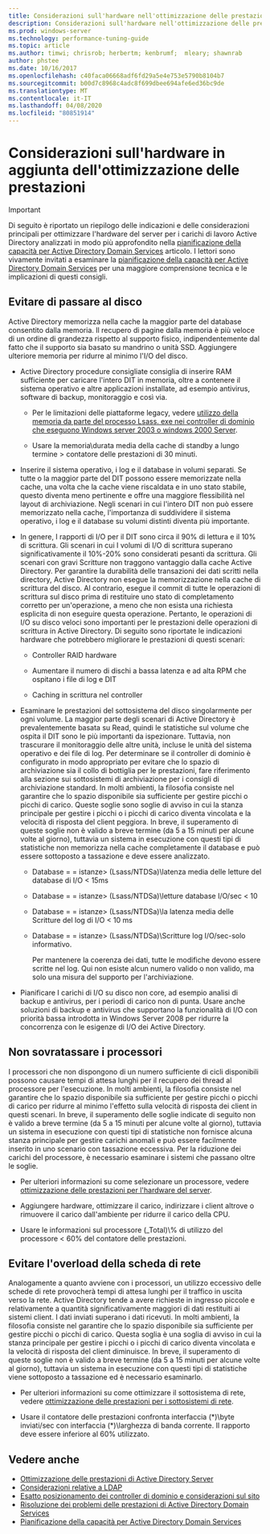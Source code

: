 ```yaml
---
title: Considerazioni sull'hardware nell'ottimizzazione delle prestazioni di Active Directory
description: Considerazioni sull'hardware nell'ottimizzazione delle prestazioni di Active Directory
ms.prod: windows-server
ms.technology: performance-tuning-guide
ms.topic: article
ms.author: timwi; chrisrob; herbertm; kenbrumf;  mleary; shawnrab
author: phstee
ms.date: 10/16/2017
ms.openlocfilehash: c40faca06668adf6fd29a5e4e753e5790b8104b7
ms.sourcegitcommit: b00d7c8968c4adc8f699dbee694afe6ed36bc9de
ms.translationtype: MT
ms.contentlocale: it-IT
ms.lasthandoff: 04/08/2020
ms.locfileid: "80851914"
---
```

# <a name="hardware-considerations-in-adds-performance-tuning"></a>Considerazioni sull'hardware in aggiunta dell'ottimizzazione delle prestazioni 

>[!Important]
> Di seguito è riportato un riepilogo delle indicazioni e delle considerazioni principali per ottimizzare l'hardware del server per i carichi di lavoro Active Directory analizzati in modo più approfondito nella [pianificazione della capacità per Active Directory Domain Services](https://go.microsoft.com/fwlink/?LinkId=324566) articolo. I lettori sono vivamente invitati a esaminare la [pianificazione della capacità per Active Directory Domain Services](https://go.microsoft.com/fwlink/?LinkId=324566) per una maggiore comprensione tecnica e le implicazioni di questi consigli.

## <a name="avoid-going-to-disk"></a>Evitare di passare al disco

Active Directory memorizza nella cache la maggior parte del database consentito dalla memoria. Il recupero di pagine dalla memoria è più veloce di un ordine di grandezza rispetto al supporto fisico, indipendentemente dal fatto che il supporto sia basato su mandrino o unità SSD. Aggiungere ulteriore memoria per ridurre al minimo l'I/O del disco.

-   Active Directory procedure consigliate consiglia di inserire RAM sufficiente per caricare l'intero DIT in memoria, oltre a contenere il sistema operativo e altre applicazioni installate, ad esempio antivirus, software di backup, monitoraggio e così via.

    -   Per le limitazioni delle piattaforme legacy, vedere [utilizzo della memoria da parte del processo Lsass. exe nei controller di dominio che eseguono Windows server 2003 o windows 2000 Server](https://support.microsoft.com/kb/308356).

    -   Usare la memoria\\durata media della cache di standby a lungo termine &gt; contatore delle prestazioni di 30 minuti.

-   Inserire il sistema operativo, i log e il database in volumi separati. Se tutte o la maggior parte del DIT possono essere memorizzate nella cache, una volta che la cache viene riscaldata e in uno stato stabile, questo diventa meno pertinente e offre una maggiore flessibilità nel layout di archiviazione. Negli scenari in cui l'intero DIT non può essere memorizzato nella cache, l'importanza di suddividere il sistema operativo, i log e il database su volumi distinti diventa più importante.

-   In genere, I rapporti di I/O per il DIT sono circa il 90% di lettura e il 10% di scrittura. Gli scenari in cui I volumi di I/O di scrittura superano significativamente il 10%-20% sono considerati pesanti da scrittura. Gli scenari con gravi Scritture non traggono vantaggio dalla cache Active Directory. Per garantire la durabilità delle transazioni dei dati scritti nella directory, Active Directory non esegue la memorizzazione nella cache di scrittura del disco. Al contrario, esegue il commit di tutte le operazioni di scrittura sul disco prima di restituire uno stato di completamento corretto per un'operazione, a meno che non esista una richiesta esplicita di non eseguire questa operazione. Pertanto, le operazioni di I/O su disco veloci sono importanti per le prestazioni delle operazioni di scrittura in Active Directory. Di seguito sono riportate le indicazioni hardware che potrebbero migliorare le prestazioni di questi scenari:

    -   Controller RAID hardware

    -   Aumentare il numero di dischi a bassa latenza e ad alta RPM che ospitano i file di log e DIT

    -   Caching in scrittura nel controller

-   Esaminare le prestazioni del sottosistema del disco singolarmente per ogni volume. La maggior parte degli scenari di Active Directory è prevalentemente basata su Read, quindi le statistiche sul volume che ospita il DIT sono le più importanti da ispezionare. Tuttavia, non trascurare il monitoraggio delle altre unità, incluse le unità del sistema operativo e dei file di log. Per determinare se il controller di dominio è configurato in modo appropriato per evitare che lo spazio di archiviazione sia il collo di bottiglia per le prestazioni, fare riferimento alla sezione sui sottosistemi di archiviazione per i consigli di archiviazione standard. In molti ambienti, la filosofia consiste nel garantire che lo spazio disponibile sia sufficiente per gestire picchi o picchi di carico. Queste soglie sono soglie di avviso in cui la stanza principale per gestire i picchi o i picchi di carico diventa vincolata e la velocità di risposta del client peggiora. In breve, il superamento di queste soglie non è valido a breve termine (da 5 a 15 minuti per alcune volte al giorno), tuttavia un sistema in esecuzione con questi tipi di statistiche non memorizza nella cache completamente il database e può essere sottoposto a tassazione e deve essere analizzato.

    -   Database = = istanze&gt; (Lsass/NTDSa)\\latenza media delle letture del database di I/O &lt; 15ms

    -   Database = = istanze&gt; (Lsass/NTDSa)\\letture database I/O/sec &lt; 10

    -   Database = = istanze&gt; (Lsass/NTDSa)\\la latenza media delle Scritture del log di I/O &lt; 10 ms

    -   Database = = istanze&gt; (Lsass/NTDSa)\\Scritture log I/O/sec-solo informativo.

        Per mantenere la coerenza dei dati, tutte le modifiche devono essere scritte nel log. Qui non esiste alcun numero valido o non valido, ma solo una misura del supporto per l'archiviazione.

-   Pianificare I carichi di I/O su disco non core, ad esempio analisi di backup e antivirus, per i periodi di carico non di punta. Usare anche soluzioni di backup e antivirus che supportano la funzionalità di I/O con priorità bassa introdotta in Windows Server 2008 per ridurre la concorrenza con le esigenze di I/O dei Active Directory.

## <a name="dont-over-tax-the-processors"></a>Non sovratassare i processori

I processori che non dispongono di un numero sufficiente di cicli disponibili possono causare tempi di attesa lunghi per il recupero dei thread al processore per l'esecuzione. In molti ambienti, la filosofia consiste nel garantire che lo spazio disponibile sia sufficiente per gestire picchi o picchi di carico per ridurre al minimo l'effetto sulla velocità di risposta dei client in questi scenari. In breve, il superamento delle soglie indicate di seguito non è valido a breve termine (da 5 a 15 minuti per alcune volte al giorno), tuttavia un sistema in esecuzione con questi tipi di statistiche non fornisce alcuna stanza principale per gestire carichi anomali e può essere facilmente inserito in uno scenario con tassazione eccessiva. Per la riduzione dei carichi del processore, è necessario esaminare i sistemi che passano oltre le soglie.

-   Per ulteriori informazioni su come selezionare un processore, vedere [ottimizzazione delle prestazioni per l'hardware del server](../../hardware/index.md).

-   Aggiungere hardware, ottimizzare il carico, indirizzare i client altrove o rimuovere il carico dall'ambiente per ridurre il carico della CPU.

-   Usare le informazioni sul processore (\_Total)\\% di utilizzo del processore &lt; 60% del contatore delle prestazioni.

## <a name="avoid-overloading-the-network-adapter"></a>Evitare l'overload della scheda di rete

Analogamente a quanto avviene con i processori, un utilizzo eccessivo delle schede di rete provocherà tempi di attesa lunghi per il traffico in uscita verso la rete. Active Directory tende a avere richieste in ingresso piccole e relativamente a quantità significativamente maggiori di dati restituiti ai sistemi client. I dati inviati superano i dati ricevuti. In molti ambienti, la filosofia consiste nel garantire che lo spazio disponibile sia sufficiente per gestire picchi o picchi di carico. Questa soglia è una soglia di avviso in cui la stanza principale per gestire i picchi o i picchi di carico diventa vincolata e la velocità di risposta del client diminuisce. In breve, il superamento di queste soglie non è valido a breve termine (da 5 a 15 minuti per alcune volte al giorno), tuttavia un sistema in esecuzione con questi tipi di statistiche viene sottoposto a tassazione ed è necessario esaminarlo.

-   Per ulteriori informazioni su come ottimizzare il sottosistema di rete, vedere [ottimizzazione delle prestazioni per i sottosistemi di rete](../../../../networking/technologies/network-subsystem/net-sub-performance-top.md).

-   Usare il contatore delle prestazioni confronta interfaccia (\*)\\byte inviati/sec con interfaccia (\*)\\larghezza di banda corrente. Il rapporto deve essere inferiore al 60% utilizzato.

## <a name="see-also"></a>Vedere anche
- [Ottimizzazione delle prestazioni di Active Directory Server](index.md)
- [Considerazioni relative a LDAP](ldap-considerations.md)
- [Esatto posizionamento dei controller di dominio e considerazioni sul sito](site-definition-considerations.md)
- [Risoluzione dei problemi delle prestazioni di Active Directory Domain Services](troubleshoot.md) 
- [Pianificazione della capacità per Active Directory Domain Services](https://go.microsoft.com/fwlink/?LinkId=324566)